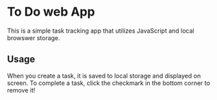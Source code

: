 # To Do web App

This is a simple task tracking app that utilizes JavaScript and local browswer storage. 

## Usage

When you create a task, it is saved to local storage and displayed on screen. To complete a task, click the checkmark in the bottom corner to remove it!
